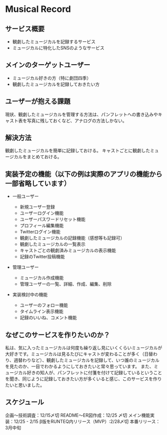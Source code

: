 # Musical Record
## サービス概要
- 観劇したミュージカルを記録するサービス
- ミュージカルに特化したSNSのようなサービス

## メインのターゲットユーザー
- ミュージカル好きの方（特に劇団四季）
- 観劇したミュージカルを記録しておきたい方

## ユーザーが抱える課題
現状、観劇したミュージカルを管理する方法は、パンフレットへの書き込みやキャスト表を写真に残しておくなど、アナログの方法しかない。

## 解決方法
観劇したミュージカルを簡単に記録しておける。
キャストごとに観劇したミュージカルをまとめておける。

## 実装予定の機能（以下の例は実際のアプリの機能から一部省略しています）
* 一般ユーザー
  - 新規ユーザー登録
  - ユーザーログイン機能
  - ユーザーパスワードリセット機能
  - プロフィール編集機能
  - Twitterログイン機能
  - 観劇したミュージカルの記録機能（感想等も記録可）
  - 観劇したミュージカルの一覧表示
  - キャストごとの観劇済みミュージカルの表示機能
  - 記録のTwitter投稿機能

* 管理ユーザー
  - ミュージカル作成機能
  - 管理ユーザーの一覧、詳細、作成、編集、削除

* 実装検討中の機能
  - ユーザーのフォロー機能
  - タイムライン表示機能
  - 記録のいいね、コメント機能

## なぜこのサービスを作りたいのか？
私は、気に入ったミュージカルは何度も繰り返し見にいくくらいミュージカルが大好きです。ミュージカルは見るたびにキャストが変わることが多く（日替わり、週替わりなど）、観劇したミュージカルを記録して、いつ誰のミュージカルを見たのか、一目でわかるようにしておきたいと常々思っています。
また、ミュージカル好きの知人が、パンフレットに付箋を付けて記録しているということを聞き、同じように記録しておきたい方が多くいると感じ、このサービスを作りたいと思いました。

## スケジュール
企画〜技術調査：12/15〆切
README〜ER図作成：12/25 〆切
メイン機能実装：12/25 - 2/15
β版をRUNTEQ内リリース（MVP）:2/28〆切
本番リリース：3月中旬
